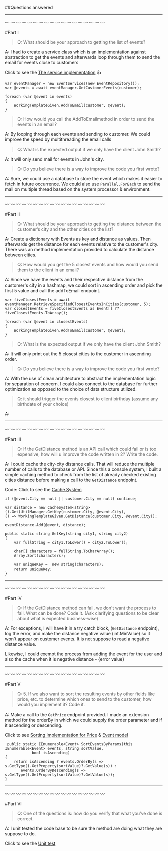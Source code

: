 ##Questions answered

-----------------
:wavy_dash: :wavy_dash: :wavy_dash: :wavy_dash: :wavy_dash: :wavy_dash: :wavy_dash: :wavy_dash: :wavy_dash: :wavy_dash: :wavy_dash: :wavy_dash: :wavy_dash: :wavy_dash: :wavy_dash: :wavy_dash: :wavy_dash: :wavy_dash:

#Part I

> Q: What should be your approach to getting the list of events?

A: I had to create a service class which is an implementation against abstraction to get the events
and afterwards loop through them to send the email for events close to customers

Click to see the [The service implementation](https://github.com/diptim01/TicketingCustomerEvent/blob/master/src/TicketingCustomerEvent/Services/Implementation/EventRepository.cs) :+1:

```
var eventManager = new EventServices(new EventRepository());
var @events = await eventManager.GetCustomerEvents(customer);

foreach (var @event in events)
{
    WorkingTemplateGiven.AddToEmail(customer, @event);
}
```

> Q: How would you call the AddToEmailmethod in order to send the events in an email?

A: By looping through each events and sending to customer. We could improve the speed by multithreading the email calls

> Q: What is the expected output if we only have the client John Smith?

A: It will only send mail for events in John's city. 

> Q: Do you believe there is a way to improve the code you first wrote?

A: Sure, we could use a database to store the event which makes it easier to fetch in future occurrence. We could also
use `Parallel.ForEach` to send the mail on multiple thread based on the system processor & environment.
 


-----------------
:wavy_dash: :wavy_dash: :wavy_dash: :wavy_dash: :wavy_dash: :wavy_dash: :wavy_dash: :wavy_dash: :wavy_dash: :wavy_dash: :wavy_dash: :wavy_dash: :wavy_dash: :wavy_dash: :wavy_dash: :wavy_dash: :wavy_dash: :wavy_dash:

#Part II

> Q: What should be your approach to getting the distance between the customer’s city and
the other cities on the list?

A: Create a dictionary with Events as key and distance as values. 
Then afterwards get the distance for each events relative to the customer's city. There was an method implementation 
provided to calculate the distance between cities.

> Q: How would you get the 5 closest events and how would you send them to the client in an
email?

A: Since we have the events and their respective distance from the customer's city in a hashmap, 
we could sort in ascending order and pick the first 5 value and call the addToEmail endpoint.


```
var fiveClosestEvents = await eventManager.RetrieveSpecifiedClosestEventsInCities(customer, 5);
var closestEvents = fiveClosestEvents as Event[] ?? fiveClosestEvents.ToArray();

foreach (var @event in closestEvents)
{
    WorkingTemplateGiven.AddToEmail(customer, @event);
}

```

> Q: What is the expected output if we only have the client John Smith?

A: It will only print out the 5 closest cities to the customer in ascending order.

> Q: Do you believe there is a way to improve the code you first wrote?

A: With the use of clean architecture to abstract the implementation logic for separation 
of concern. I could also connect to the database for further optimization as opposed
to the choice of data structure utilized.

> Q:  it should trigger the events closest to client birthday (assume any birthdate of your choice)

A:

-----------------
:wavy_dash: :wavy_dash: :wavy_dash: :wavy_dash: :wavy_dash: :wavy_dash: :wavy_dash: :wavy_dash: :wavy_dash: :wavy_dash: :wavy_dash: :wavy_dash: :wavy_dash: :wavy_dash: :wavy_dash: :wavy_dash: :wavy_dash: :wavy_dash:

#Part III

> Q: If the GetDistance method is an API call which could fail or is too expensive, how will u
improve the code written in 2? Write the code.

A: I could cache the city-city distance calls. That will reduce the multiple number of calls to the 
database or API. Since this a console system, I built a simple caching method to check from the list
of already checked existing cities distance before making a call to the `GetDistance` endpoint.

Code:
Click to see the [Cache System](https://github.com/diptim01/TicketingCustomerEvent/blob/master/src/TicketingCustomerEvent/Services/CacheSystem.cs)

```
if (@event.City == null || customer.City == null) continue;
                
var distance = new CacheSystem<string>().Get(UtilManager.GetKey(customer.City, @event.City),
() => WorkingTemplateGiven.GetDistance(customer.City, @event.City));

eventDistance.Add(@event, distance);

public static string GetKey(string city1, string city2)
{
    var fullString = city1.ToLower() + city2.ToLower();
    
    char[] characters = fullString.ToCharArray();
    Array.Sort(characters);
    
    var uniqueKey =  new string(characters);
    return uniqueKey;
}
```


-----------------
:wavy_dash: :wavy_dash: :wavy_dash: :wavy_dash: :wavy_dash: :wavy_dash: :wavy_dash: :wavy_dash: :wavy_dash: :wavy_dash: :wavy_dash: :wavy_dash: :wavy_dash: :wavy_dash: :wavy_dash: :wavy_dash: :wavy_dash: :wavy_dash:



#Part IV

> Q: If the GetDistance method can fail, we don't want the process to fail. What can be done?
 Code it. (Ask clarifying questions to be clear about what is expected business-wise)

A: For exceptions, I will have it in a try catch block, (`GetDistance` endpoint), log the error, and 
make the distance negative value (int.MinValue) so it won't appear on customer events. It is not suppose
to read a negative distance value.

Likewise, I could exempt the process from adding the event for the user and also the cache when it is negative distance - {error value}

-----------------
:wavy_dash: :wavy_dash: :wavy_dash: :wavy_dash: :wavy_dash: :wavy_dash: :wavy_dash: :wavy_dash: :wavy_dash: :wavy_dash: :wavy_dash: :wavy_dash: :wavy_dash: :wavy_dash: :wavy_dash: :wavy_dash: :wavy_dash: :wavy_dash:

#Part V

> Q: 5. If we also want to sort the resulting events by other fields like price, etc. to determine which
ones to send to the customer, how would you implement it? Code it.

A: Make a call to the `GetPrice` endpoint provided. I made an extension method for the orderBy in which
we could supply the order parameter and if it ascending or descending.

Click to see [Sorting Implementation for Price](https://github.com/diptim01/TicketingCustomerEvent/blob/master/src/TicketingCustomerEvent/UtilManager.cs) & [Event model](https://github.com/diptim01/TicketingCustomerEvent/blob/master/src/TicketingCustomerEvent/Models/Event.cs)
```
 public static IEnumerable<Event> SortEventsByParams(this IEnumerable<Event> events, string sortValue,
            bool isAscending)
{
    return isAscending ? events.OrderBy(s => s.GetType().GetProperty(sortValue)?.GetValue(s)) : 
       events.OrderByDescending(s => s.GetType().GetProperty(sortValue)?.GetValue(s));
}
```

-----------------
:wavy_dash: :wavy_dash: :wavy_dash: :wavy_dash: :wavy_dash: :wavy_dash: :wavy_dash: :wavy_dash: :wavy_dash: :wavy_dash: :wavy_dash: :wavy_dash: :wavy_dash: :wavy_dash: :wavy_dash: :wavy_dash: :wavy_dash: :wavy_dash:

#Part VI

> Q: One of the questions is: how do you verify that what you’ve done is correct.

A: I unit tested the code base to be sure the method are doing what they are suppose to do.

Click to see the [Unit test](https://github.com/diptim01/TicketingCustomerEvent/tree/master/test/TicketingCustomerEvent.Test.Unit)



